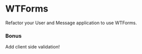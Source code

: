 # WTForms

Refactor your User and Message application to use WTForms. 

### Bonus

Add client side validation!